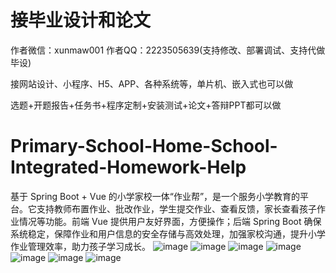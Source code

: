 # 接毕业设计和论文
作者微信：xunmaw001  作者QQ：2223505639(支持修改、部署调试、支持代做毕设)

接网站设计、小程序、H5、APP、各种系统等，单片机、嵌入式也可以做

选题+开题报告+任务书+程序定制+安装测试+论文+答辩PPT都可以做
# Primary-School-Home-School-Integrated-Homework-Help
基于 Spring Boot + Vue 的小学家校一体“作业帮”，是一个服务小学教育的平台。它支持教师布置作业、批改作业，学生提交作业、查看反馈，家长查看孩子作业情况等功能。前端 Vue 提供用户友好界面，方便操作；后端 Spring Boot 确保系统稳定，保障作业和用户信息的安全存储与高效处理，加强家校沟通，提升小学作业管理效率，助力孩子学习成长。
![image](https://github.com/user-attachments/assets/d70ceec3-2371-442e-9437-f12ff13fdbe7)
![image](https://github.com/user-attachments/assets/40d68cbf-b8f1-480c-b3bc-d9494730af98)
![image](https://github.com/user-attachments/assets/de64c471-4ddc-4f91-9a96-3589037856c2)
![image](https://github.com/user-attachments/assets/637da18a-11cc-4bb1-951e-78882f4e51b1)
![image](https://github.com/user-attachments/assets/1f55edf3-1999-4e78-bab0-78d58cec5064)
![image](https://github.com/user-attachments/assets/624baf35-a42d-466d-ad4b-6953b4be92e2)
![image](https://github.com/user-attachments/assets/c21d12eb-2400-4810-b2e0-ec3d34342a7f)
